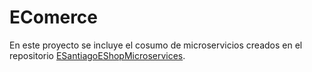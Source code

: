 # EComerce

<p>En este proyecto se incluye el cosumo de microservicios creados en el repositorio <a href="https://github.com/EduSantiagoR/ESantiagoEShopMicroservices">ESantiagoEShopMicroservices</a>.</p>
